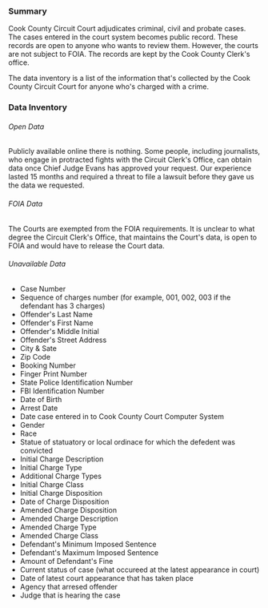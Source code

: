### Summary  
Cook County Circuit Court adjudicates criminal, civil and probate cases. The cases entered in the court system becomes public record. These records are open to anyone who wants to review them. However, the courts are not subject to FOIA. The records are kept by the Cook County Clerk's office. 

The data inventory is a list of the information that's collected by the Cook County Circuit Court for anyone who's charged with a crime. 


### Data Inventory
###### Open Data
Publicly available online there is nothing. Some people, including journalists, who engage in protracted fights with the Circuit Clerk's Office, can obtain data once Chief Judge Evans has approved your request. Our experience lasted 15 months and required a threat to file a lawsuit before they gave us the data we requested. 

###### FOIA Data
The Courts are exempted from the FOIA requirements. It is unclear to what degree the Circuit Clerk's Office, that maintains the Court's data, is open to FOIA and would have to release the Court data.

###### Unavailable Data
- Case Number
- Sequence of charges number (for example, 001, 002, 003 if the defendant has 3 charges) 
- Offender's Last Name
- Offender's First Name
- Offender's Middle Initial
- Offender's Street Address
- City & Sate
- Zip Code
- Booking Number
- Finger Print Number
- State Police Identification Number
- FBI Identification Number
- Date of Birth
- Arrest Date
- Date case entered in to Cook County Court Computer System
- Gender
- Race
- Statue of statuatory or local ordinace for which the defedent was convicted
- Initial Charge Description
- Initial Charge Type
- Additional Charge Types
- Initial Charge Class
- Initial Charge Disposition
- Date of Charge Disposition
- Amended Charge Disposition
- Amended Charge Description
- Amended Charge Type
- Amended Charge Class
- Defendant's Minimum Imposed Sentence
- Defendant's Maximum Imposed Sentence
- Amount of Defendant's Fine
- Current status of case (what occureed at the latest appearance in court)
- Date of latest court appearance that has taken place
- Agency that arresed offender
- Judge that is hearing the case